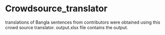 # Crowdsource_translator

translations of Bangla sentences from contributors were obtained using this crowd source translator. output.xlsx file contains the output.
